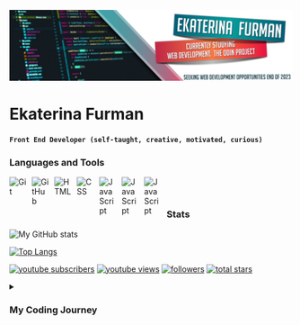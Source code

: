 ![Header](./github-banner.jpg)

# Ekaterina Furman

**`Front End Developer (self-taught, creative, motivated, curious)`**

### Languages and Tools

<img align="left" alt="Git" width="30px" style="padding-right:10px;" src="https://cdn.jsdelivr.net/gh/devicons/devicon/icons/git/git-original.svg" />
<img align="left" alt="GitHub" width="30px" style="padding-right:10px;" src="https://cdn.jsdelivr.net/gh/devicons/devicon/icons/github/github-original.svg" />
<img align="left" alt="HTML" width="30px" style="padding-right:10px;" src="https://cdn.jsdelivr.net/gh/devicons/devicon/icons/html5/html5-plain.svg" />
<img align="left" alt="CSS" width="30px" style="padding-right:10px;" src="https://cdn.jsdelivr.net/gh/devicons/devicon/icons/css3/css3-plain.svg" />
<img align="left" alt="JavaScript" width="30px" style="padding-right:10px;" src="https://cdn.jsdelivr.net/gh/devicons/devicon/icons/javascript/javascript-plain.svg" />
<img align="left" alt="JavaScript" width="30px" style="padding-right:10px;" src="https://cdn.jsdelivr.net/gh/devicons/devicon/icons/npm/npm-original-wordmark.svg" />
<img align="left" alt="JavaScript" width="30px" style="padding-right:10px;" src="https://cdn.jsdelivr.net/gh/devicons/devicon/icons/webpack/webpack-original.svg" />
<br />

#

### Stats

![My GitHub stats](https://github-readme-stats.vercel.app/api?username=luxscintilla&show_icons=true&theme=codeSTACKr)

[![Top Langs](https://github-readme-stats.vercel.app/api/top-langs/?username=luxscintilla&layout=compact)](https://github.com/luxscintilla/github-readme-stats)

<p align="left">
      <a href="youtube.com/channel/UCNfvgC2jQP6RtLwOB8unofg">
         <img alt="youtube subscribers" title="Subscribe to my YouTube channel" src="https://custom-icon-badges.demolab.com/youtube/channel/subscribers/UCNfvgC2jQP6RtLwOB8unofg?color=%23E05D44&label=SUBSCRIBE&logo=video&logoColor=white&style=for-the-badge&labelColor=CE4630"/></a> 
      <a href="https://www.youtube.com/channel/UCNfvgC2jQP6RtLwOB8unofg">
         <img alt="youtube views" title="YouTube views" src="https://custom-icon-badges.demolab.com/youtube/channel/views/UCNfvgC2jQP6RtLwOB8unofg?color=%23E1AD0E&logo=eye&logoColor=white&style=for-the-badge&labelColor=C79600"/></a> 
      <a href="https://github.com/LuxScintilla?tab=followers">
         <img alt="followers" title="Follow me on Github" src="https://custom-icon-badges.demolab.com/github/followers/LuxScintilla?color=236ad3&labelColor=1155ba&style=for-the-badge&logo=person-add&label=Follow&logoColor=white"/></a>
      <a href="https://github.com/LuxScintilla?tab=repositories&sort=stargazers">
         <img alt="total stars" title="Total stars on GitHub" src="https://custom-icon-badges.demolab.com/github/stars/LuxScintilla?color=55960c&style=for-the-badge&labelColor=488207&logo=star"/></a>
   </p>
   
<details>
 <summary><h3>My Coding Journey</h3></summary>
   While finishing my certificates with CompTIA (A+, Net+ Sec+), I stumbled upon the Odin Project and fell in love with coding all over again.
   I have always dabbled in mostly HTML and CSS for years, but never learned it properly. So in January 2023 I started my journey with the Odin Project, and dove in head first, motivated, and fulltime ... well ... all my free time I had left after taking care of my 4 year old son by myself. I don't know what the future holds, but what I do know is that I will learn as much as I can to achieve my goals!
   
